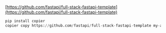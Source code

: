 [https://github.com/fastapi/full-stack-fastapi-template](https://github.com/fastapi/full-stack-fastapi-template)

```python
pip install copier
copier copy https://github.com/fastapi/full-stack-fastapi-template my-awesome-project --trust
```

